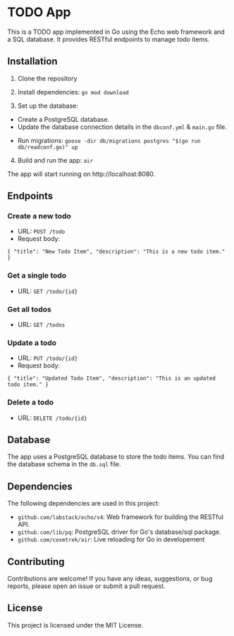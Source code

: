 # TODO App

This is a TODO app implemented in Go using the Echo web framework and a SQL database. It provides RESTful endpoints to manage todo items.

## Installation

1. Clone the repository

2. Install dependencies: `go mod download`

3. Set up the database:

- Create a PostgreSQL database.
- Update the database connection details in the `dbconf.yml` & `main.go` file.
<!-- TODO: Make one source of truth -->
- Run migrations: `goose -dir db/migrations postgres "$(go run db/readconf.go)" up`

4. Build and run the app: `air`

The app will start running on http://localhost:8080.

## Endpoints

### Create a new todo

- URL: `POST /todo`
- Request body:

`{
"title": "New Todo Item",
"description": "This is a new todo item."
}`

### Get a single todo

- URL: `GET /todo/{id}`

### Get all todos

- URL: `GET /todos`

### Update a todo

- URL: `PUT /todo/{id}`
- Request body:

`{
"title": "Updated Todo Item",
"description": "This is an updated todo item."
}`

### Delete a todo

- URL: `DELETE /todo/{id}`

## Database

The app uses a PostgreSQL database to store the todo items. You can find the database schema in the `db.sql` file.

## Dependencies

The following dependencies are used in this project:

- `github.com/labstack/echo/v4`: Web framework for building the RESTful API.
- `github.com/lib/pq`: PostgreSQL driver for Go's database/sql package.
- `github.com/cosmtrek/air`: Live reloading for Go in developement

## Contributing

Contributions are welcome! If you have any ideas, suggestions, or bug reports, please open an issue or submit a pull request.

## License

This project is licensed under the MIT License.
